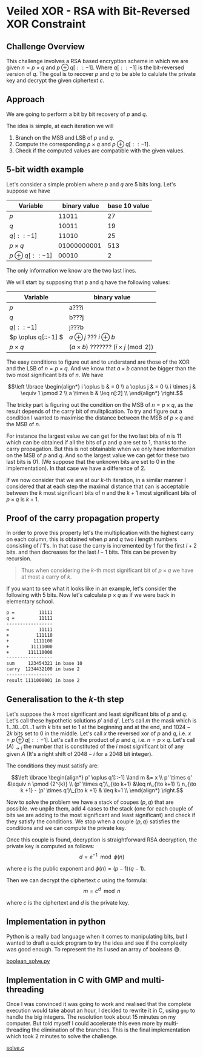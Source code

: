 # Veiled XOR - RSA with Bit-Reversed XOR Constraint

## Challenge Overview

This challenge involves a RSA based encryption scheme in which we are given $n = p \times q$ and $p \oplus q[::-1]$. Where $q[::-1]$ is the bit-reversed version of $q$. The goal is to recover $p$ and $q$ to be able to calulate the private key and decrypt the given ciphertext $c$.

## Approach

We are going to perform a bit by bit recovery of $p$ and $q$.

The idea is simple, at each iteration we will

1. Branch on the MSB and LSB of $p$ and $q$.
2. Compute the corresponding $p \times q$ and $p \oplus q[::-1]$.
3. Check if the computed values are compatible with the given values.

## 5-bit width example

Let's consider a simple problem where $p$ and $q$ are 5 bits long. Let's suppose we have

| Variable | binary value | base 10 value |
|----------|--------------|--------------|
| $p$      | 11011        | 27          |
| $q$      | 10011        | 19         |
| $q[::-1]$ | 11010        | 25        |
| $p \times q$ | 01000000001 | 513 |
| $p \oplus q[::-1]$ | 00010        | 2 |

The only information we know are the two last lines.

We will start by supposing that p and q have the following values:

| Variable | binary value |
|----------|--------------|
| $p$      | a???i        |
| $q$      | b???j        |
| $q[::-1]$ | j???b        |
| $p \oplus q[::-1] $ | $a\oplus j$ ??? $i\oplus b$ |
| $p\times q$ | $(a \times b)$ ??????? $(i \times j \pmod 2)$        |

The easy conditions to figure out and to understand are those of the XOR and the LSB of $n = p \times q$. And we know that $a \times b$ cannot be bigger than the two most significant bits of $n$. We have

$$\left \lbrace \begin{align*}
i \oplus b & = 0 \\
a \oplus j & = 0 \\
i \times j & \equiv 1  \pmod 2 \\
a \times b & \leq n[:2] \\
\end{align*} \right.$$

The tricky part is figuring out the condition on the MSB of $n = p \times q$, as the result depends of the carry bit of mulitplication. To try and figure out a condition I wanted to maximise the distance between the MSB of $p \times q$ and the MSB of $n$.

For instance the largest value we can get for the two last bits of $n$ is $11$ which can be obtained if all the bits of $p$ and $q$ are set to 1, thanks to the carry propagation. But this is not obtainable when we only have information on the MSB of $p$ and $q$. And so the largest value we can get for these two last bits is $01$. (We suppose that the unknown bits are set to $0$ in the implementation). In that case we have a difference of $2$.

If we now consider that we are at our $k$-th iteration, in a similar manner I considered that at each step the maximal distance that can is acceptable between the $k$ most significant bits of $n$ and the $k+1$ most significant bits of $p \times q$ is $k + 1$.

## Proof of the carry propagation property

In order to prove this property let's the multiplication with the highest carry on each column, this is obtained when $p$ and $q$ two $l$ length numbers consisting of $l$ $1$'s. In that case the carry is incremented by $1$ for the first $l+2$ bits. and then decreases for the last $l-1$ bits. This can be proven by recursion.

> Thus when considering the $k$-th most significant bit of $p \times q$ we have at most a carry of $k$.

If you want to see what it looks like in an example, let's consider the following with 5 bits. Now let's calculate $p \times q$ as if we were back in elementary school.
```txt
p =         11111
q =         11111
-----------------
=           11111
+          111110
+         1111100
+        11111000
+       111110000
-----------------
sum     123454321 in base 10
carry  1234432100 in base 2
-----------------
result 1111000001 in base 2
```

## Generalisation to the $k$-th step

Let's suppose the $k$ most significant and least significant bits of $p$ and $q$. Let's call these hypothetic solutions $p'$ and $q'$.
Let's call $m$ the mask which is $1...10...01...1$ with $k$ bits set to 1 at the beginning and at the end, and $1024 - 2k$ bits set to 0 in the middle.
Let's call $x$ the reversed xor of $p$ and $q$, i.e. $x = p \oplus q[::-1]$.
Let's call $n$ the product of $p$ and $q$, i.e. $n = p \times q$.
Let's call $(A)_{\to i}$ the number that is constituted of the $i$ most significant bit of any given $A$ (It's a right shift of $2048-i$ for a 2048 bit integer).

The conditions they must satisfy are:

$$\left \lbrace \begin{align*}
p' \oplus q'[::-1] \land m &= x \\
p' \times q' &\equiv n \pmod {2^{k}} \\
(p' \times q')\_{\to k+1} &\leq n\_{\to k+1} \\
n_{\to k +1} - (p' \times q')\_{\to k +1} & \leq k+1 \\
\end{align*} \right.$$

Now to solve the problem we have a stack of coupes $(p, q)$ that are possible. we unpile them, add 4 cases to the stack (one for each couple of bits we are adding to the most significant and least significant) and check if they satisfy the conditions. We stop when a couple $(p, q)$ satisfies the conditions and we can compute the private key.

Once this couple is found, decryption is straightforward RSA decryption, the private key is computed as follows:
$$d = e^{-1} \mod \phi(n)$$

where $e$ is the public exponent and $\phi(n) = (p-1)(q-1)$.

Then we can decrypt the ciphertext $c$ using the formula:
$$m = c^{d} \mod n$$

where $c$ is the ciphertext and $d$ is the private key.

## Implementation in python

Python is a really bad language when it comes to manipulating bits, but I wanted to draft a quick program to try the idea and see if the complexity was good enough. To represent the its I used an array of booleans :sweat_smile:.

[boolean_solve.py](boolean_solve.py)

## Implementation in C with GMP and multi-threading

Once I was convinced it was going to work and realised that the complete execution would take about an hour, I decided to rewrite it in C, using `gmp` to handle the big integers. The resolution took about 15 minutes on my computer. But told myself I could accelerate this even more by multi-threading the elimination of the branches. This is the final implementation which took 2 minutes to solve the challenge.

[solve.c](solve.c)
